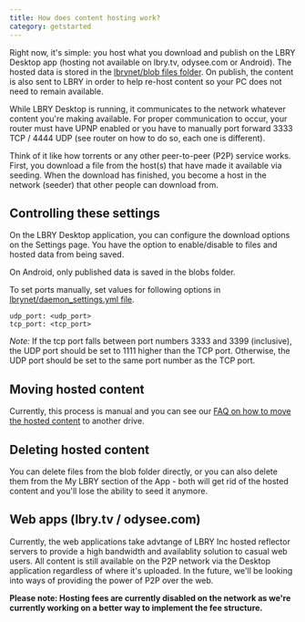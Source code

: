 ```yaml
---
title: How does content hosting work?
category: getstarted
---
```


Right now, it's simple: you host what you download and publish on the LBRY Desktop app (hosting not available on lbry.tv, odysee.com or Android). The hosted data is stored in the [lbrynet/blob files folder](https://lbry.com/faq/lbry-directories). On publish, the content is also sent to LBRY in order to help re-host content so your PC does not need to remain available.

While LBRY Desktop is running, it communicates to the network whatever content you're making available. For proper communication to occur, your router must have UPNP enabled or you have to manually port forward 3333 TCP / 4444 UDP (see router on how to do so, each one is different).

Think of it like how torrents or any other peer-to-peer (P2P) service works. First, you download a file from the host(s) that have made it available via seeding. When the download has finished, you become a host in the network (seeder) that other people can download from.

## Controlling these settings
On the LBRY Desktop application, you can configure the download options on the Settings page. You have the option to enable/disable to files and hosted data from being saved.

On Android, only published data is saved in the blobs folder.

To set ports manually, set values for following options in [lbrynet/daemon_settings.yml file](https://lbry.com/faq/lbry-directories).<br>
```
udp_port: <udp_port>
tcp_port: <tcp_port>
```
_Note:_ If the tcp port falls between port numbers 3333 and 3399 (inclusive), the UDP port should be set to 1111 higher than the TCP port. Otherwise, the UDP port should be set to the same port number as the TCP port.

## Moving hosted content
Currently, this process is manual and you can see our [FAQ on how to move the hosted content](/faq/how-to-change-lbry-blob-files) to another drive.

## Deleting hosted content
You can delete files from the blob folder directly, or you can also delete them from the My LBRY section of the App - both will get rid of the hosted content and you'll lose the ability to seed it anymore.

## Web apps (lbry.tv / odysee.com)
Currently, the web applications take advtange of LBRY Inc hosted reflector servers to provide a high bandwidth and availablity solution to casual web users. All content is still available on the P2P network via the Desktop application regardless of where it's uploaded. In the future, we'll be looking into ways of providing the power of P2P over the web. 

**Please note: Hosting fees are currently disabled on the network as we're currently working on a better way to implement the fee structure.**
